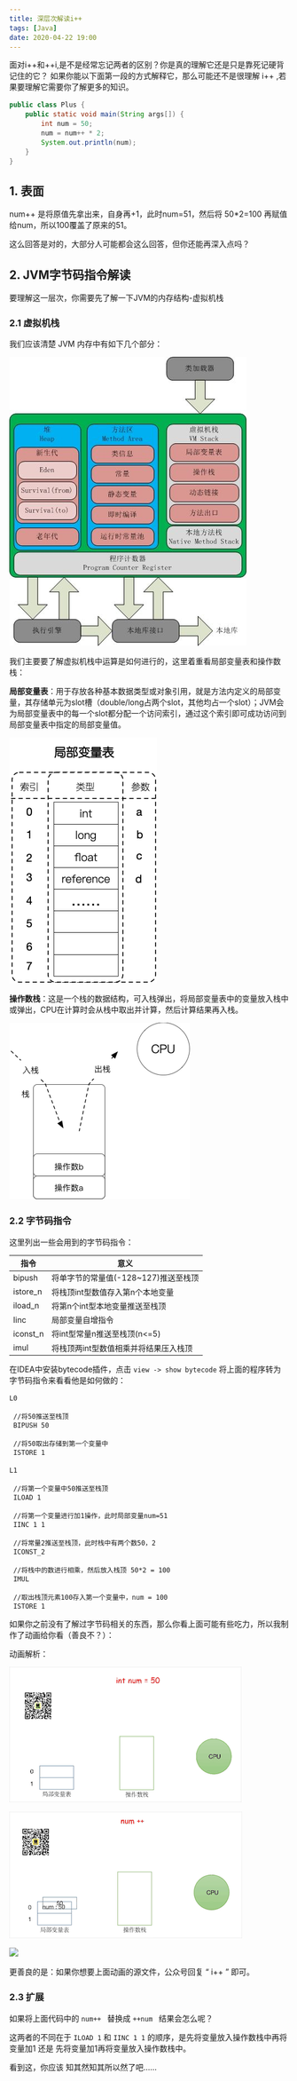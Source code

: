 ```yaml
---
title: 深层次解读i++
tags: [Java]
date: 2020-04-22 19:00
---
```


面对i++和++i,是不是经常忘记两者的区别？你是真的理解它还是只是靠死记硬背记住的它？
如果你能以下面第一段的方式解释它，那么可能还不是很理解 i++ ,若果要理解它需要你了解更多的知识。

```java
public class Plus {
    public static void main(String args[]) {
        int num = 50;
        num = num++ * 2;
        System.out.println(num);
    }
}
```



## 1. 表面

num++ 是将原值先拿出来，自身再+1，此时num=51，然后将 50*2=100 再赋值给num，所以100覆盖了原来的51。

这么回答是对的，大部分人可能都会这么回答，但你还能再深入点吗？



## 2. JVM字节码指令解读

要理解这一层次，你需要先了解一下JVM的内存结构-虚拟机栈

### 2.1 虚拟机栈

我们应该清楚 JVM 内存中有如下几个部分：

![](images/jvm.jpeg)

我们主要要了解虚拟机栈中运算是如何进行的，这里着重看局部变量表和操作数栈：

**局部变量表**：用于存放各种基本数据类型或对象引用，就是方法内定义的局部变量，其存储单元为slot槽（double/long占两个slot，其他均占一个slot）；JVM会为局部变量表中的每一个slot都分配一个访问索引，通过这个索引即可成功访问到局部变量表中指定的局部变量值。

![局部变量表](images/local-var.png)

**操作数栈**：这是一个栈的数据结构，可入栈弹出，将局部变量表中的变量放入栈中或弹出，CPU在计算时会从栈中取出并计算，然后计算结果再入栈。

![操作数栈](images/操作数栈.png)

### 2.2 字节码指令

这里列出一些会用到的字节码指令：

| 指令     | 意义                                  |
| -------- | ------------------------------------- |
| bipush   | 将单字节的常量值(-128~127)推送至栈顶  |
| istore_n | 将栈顶int型数值存入第n个本地变量      |
| iload_n  | 将第n个int型本地变量推送至栈顶        |
| Iinc     | 局部变量自增指令                      |
| iconst_n | 将int型常量n推送至栈顶(n<=5)          |
| imul     | 将栈顶两int型数值相乘并将结果压入栈顶 |

在IDEA中安装bytecode插件，点击 `view -> show bytecode` 将上面的程序转为字节码指令来看看他是如何做的：


```jshelllanguage
L0

 //将50推送至栈顶
 BIPUSH 50
 
 //将50取出存储到第一个变量中
 ISTORE 1
 
L1
 
 //将第一个变量中50推送至栈顶
 ILOAD 1
 
 //将第一个变量进行加1操作，此时局部变量num=51
 IINC 1 1
 
 //将常量2推送至栈顶，此时栈中有两个数50，2
 ICONST_2
 
 //将栈中的数进行相乘，然后放入栈顶 50*2 = 100
 IMUL
   
 //取出栈顶元素100存入第一个变量中，num = 100
 ISTORE 1
```

如果你之前没有了解过字节码相关的东西，那么你看上面可能有些吃力，所以我制作了动画给你看（善良不？）：

动画解析：

![](images/step1.gif)

![](images/step2.gif)

![](images/step3.gif)

更善良的是：如果你想要上面动画的源文件，公众号回复 “ i++ ” 即可。

### 2.3 扩展

如果将上面代码中的 `num++ ` 替换成  `++num ` 结果会怎么呢？

这两者的不同在于  `ILOAD 1`  和  `IINC 1 1` 的顺序，是先将变量放入操作数栈中再将变量加1 还是 先将变量加1再将变量放入操作数栈中。



看到这，你应该 知其然知其所以然了吧……